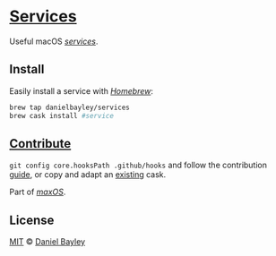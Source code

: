 [Services]
==========
Useful macOS _[services]_.

Install
-------
Easily install a service with _[Homebrew]_:
~~~ sh
brew tap danielbayley/services
brew cask install #service
~~~

[Contribute][guide]
-------------------
`git config core.hooksPath .github/hooks` and follow the contribution [guide], or copy and adapt an [existing] cask.

Part of _[maxOS]_.

License
-------
[MIT] © [Daniel Bayley]

[MIT]:              LICENSE.md
[Daniel Bayley]:    https://github.com/danielbayley

[maxos]:            http://max-os.github.io
[services]:         https://developer.apple.com/macos/human-interface-guidelines/extensions/services

[homebrew]:         http://brew.sh

[guide]:            https://github.com/caskroom/homebrew-cask/blob/master/doc/development/adding_a_cask.md
[existing]:         Casks
